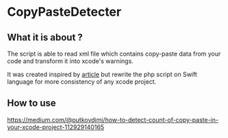 # CopyPasteDetecter

## What it is about ?
The script is able to read xml file which contains copy-paste data from your code and transform it into xcode's warnings.

It was created inspired by [article](https://medium.com/@nvashanin/интегрируем-copy-paste-detector-для-swift-в-xcode-9ae87c20748) but rewrite the php script on Swift language for more consistency of any xcode project.

## How to use

https://medium.com/@putkovdimi/how-to-detect-count-of-copy-paste-in-your-xcode-project-112929140165
